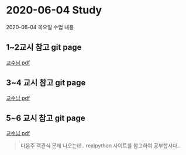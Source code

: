 # 2020-06-04 Study

2020-06-04 목요일 수업 내용

## 1~2교시 참고 git page
[교수님 pdf](https://github.com/lee7py/Python-IDE-VE/blob/master/%5B%EB%8B%A4%EC%96%91%ED%95%9C%20%EA%B0%9C%EB%B0%9C%ED%99%98%EA%B2%BD%200604%EB%AA%A9%5D%20(1~2%EC%8B%9C%EA%B0%84)%20%ED%8C%8C%EC%9D%B4%EC%B0%B8%20%EA%B0%9C%EB%B0%9C%ED%99%98%EA%B2%BD%20%EC%84%A4%EC%A0%95%EA%B3%BC%20%EC%A3%BC%ED%94%BC%ED%84%B0%20%EB%85%B8%ED%8A%B8%EB%B6%81%20%EC%8B%AC%ED%99%94.pdf)


## 3~4 교시 참고 git page
[교수님 pdf](https://github.com/lee7py/Python-IDE-VE/blob/master/%5B%EB%8B%A4%EC%96%91%ED%95%9C%20%EA%B0%9C%EB%B0%9C%ED%99%98%EA%B2%BD%200604%EB%AA%A9%5D%20(3~4%EC%8B%9C%EA%B0%84)%20%EA%B5%AC%EA%B8%80%20Colab%20%EA%B0%9C%EC%9A%94%EC%99%80%20%ED%99%9C%EC%9A%A9.pdf)


## 5~6 교시 참고 git page
[교수님 pdf](https://github.com/lee7py/Python-IDE-VE/blob/master/%5B%EB%8B%A4%EC%96%91%ED%95%9C%20%EA%B0%9C%EB%B0%9C%ED%99%98%EA%B2%BD%200604%EB%AA%A9%5D%20(5~6%EC%8B%9C%EA%B0%84)%20%ED%8C%8C%EC%9D%B4%EC%B0%B8%20%ED%99%98%EA%B2%BD%EC%84%A4%EC%A0%95%EA%B3%BC%20%EB%8B%A8%EC%B6%95%ED%82%A4.pdf)


> 다음주 객관식 문제 나오는데.. realpython 사이트를 참고하여  공부합시다..